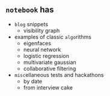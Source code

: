 ## `notebook` has

- `blog` snippets
    - visibility graph
- examples of classic `algo`rithms
    - eigenfaces
    - neural network
    - logistic regression
    - multivariate gaussian
    - collaborative filtering
- `misc`ellaneous tests and hackathons
    - by date
    - from interview cake
